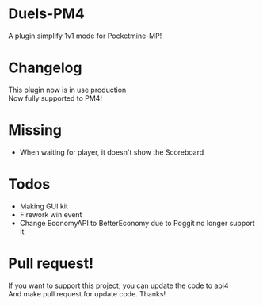 # Duels-PM4
A plugin simplify 1v1 mode for Pocketmine-MP!
# Changelog
This plugin now is in use production<br>
Now fully supported to PM4!<br>
# Missing
+ When waiting for player, it doesn't show the Scoreboard
# Todos
+ Making GUI kit<br>
+ Firework win event<br>
+ Change EconomyAPI to BetterEconomy due to Poggit no longer support it
# Pull request!
If you want to support this project, you can update the code to api4<br>
And make pull request for update code.
Thanks!
